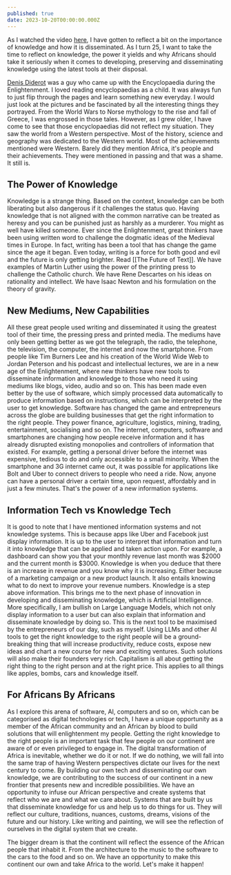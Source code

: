 ```yaml
---
published: true
date: 2023-10-20T00:00:00.000Z
---
```

As I watched the video [here](https://youtu.be/GCEYnHsmp1I), I have gotten to reflect a bit on the importance of knowledge and how it is disseminated. As I turn 25, I want to take the time to reflect on knowledge, the power it yields and why Africans should take it seriously when it comes to developing, preserving and disseminating knowledge using the latest tools at their disposal.

[Denis Diderot](https://en.wikipedia.org/wiki/Denis_Diderot) was a guy who came up with the Encyclopaedia during the Enlightenment. I loved reading encyclopaedias as a child. It was always fun to just flip through the pages and learn something new everyday. I would just look at the pictures and be fascinated by all the interesting things they portrayed. From the World Wars to Norse mythology to the rise and fall of Greece, I was engrossed in those tales. However, as I grew older, I have come to see that those encyclopaedias did not reflect my situation. They saw the world from a Western perspective. Most of the history, science and geography was dedicated to the Western world. Most of the achievements mentioned were Western. Barely did they mention Africa, it's people and their achievements. They were mentioned in passing and that was a shame. It still is. 

## The Power of Knowledge

Knowledge is a strange thing. Based on the context, knowledge can be both liberating but also dangerous if it challenges the status quo. Having knowledge that is not aligned with the common narrative can be treated as heresy and you can be punished just as harshly as a murderer. You might as well have killed someone. Ever since the Enlightenment, great thinkers have been using written word to challenge the dogmatic ideas of the Medieval times in Europe. In fact, writing has been a tool that has change the game since the age it began. Even today, writing is a force for both good and evil and the future is only getting brighter. Read [[The Future of Text]]. We have examples of Martin Luther using the power of the printing press to challenge the Catholic church. We have Rene Descartes on his ideas on rationality and intellect. We have Isaac Newton and his formulation on the theory of gravity. 

## New Mediums, New Capabilities

All these great people used writing and disseminated it using the greatest tool of their time, the pressing press and printed media. The mediums have only been getting better as we got the telegraph, the radio, the telephone, the television, the computer, the internet and now the smartphone. From people like Tim Burners Lee and his creation of the World Wide Web to Jordan Peterson and his podcast and intellectual lectures, we are in a new age of the Enlightenment, where new thinkers have new tools to disseminate information and knowledge to those who need it using mediums like blogs, video, audio and so on. This has been made even better by the use of software, which simply processed data automatically to produce information based on instructions, which can be interpreted by the user to get knowledge. Software has changed the game and entrepreneurs across the globe are building businesses that get the right information to the right people. They power finance, agriculture, logistics, mining, trading, entertainment, socialising and so on. The internet, computers, software and smartphones are changing how people receive information and it has already disrupted existing monopolies and controllers of information that existed. For example, getting a personal driver before the internet was expensive, tedious to do and only accessible to a small minority. When the smartphone and 3G internet came out, it was possible for applications like Bolt and Uber to connect drivers to people who need a ride. Now, anyone can have a personal driver a certain time, upon request, affordably and in just a few minutes. That's the power of a new information systems.

## Information Tech vs Knowledge Tech

It is good to note that I have mentioned information systems and not knowledge systems. This is because apps like Uber and Facebook just display information. It is up to the user to interpret that information and turn it into knowledge that can be applied and taken action upon. For example, a dashboard can show you that your monthly revenue last month was $2000 and the current month is $3000. Knowledge is when you deduce that there is an increase in revenue and you know why it is increasing. Either because of a marketing campaign or a new product launch. It also entails knowing what to do next to improve your revenue numbers. Knowledge is a step above information. This brings me to the next phase of innovation in developing and disseminating knowledge, which is Artificial Intelligence. More specifically, I am bullish on Large Language Models, which not only display information to a user but can also explain that information and disseminate knowledge by doing so. This is the next tool to be maximised by the entrepreneurs of our day, such as myself. Using LLMs and other AI tools to get the right knowledge to the right people will be a ground-breaking thing that will increase productivity, reduce costs, expose new ideas and chart a new course for new and exciting ventures. Such solutions will also make their founders very rich. Capitalism is all about getting the right thing to the right person and at the right price. This applies to all things like apples, bombs, cars and knowledge itself.

## For Africans By Africans

As I explore this arena of software, AI, computers and so on, which can be categorised as digital technologies or tech, I have a unique opportunity as a member of the African community and an African by blood to build solutions that will enlightenment my people. Getting the right knowledge to the right people is an important task that few people on our continent are aware of or even privileged to engage in. The digital transformation of Africa is inevitable, whether we do it or not. If we do nothing, we will fall into the same trap of having Western perspectives dictate our lives for the next century to come. By building our own tech and disseminating our own knowledge, we are contributing to the success of our continent in a new frontier that presents new and incredible possibilities. We have an opportunity to infuse our African perspective and create systems that reflect who we are and what we care about. Systems that are built by us that disseminate knowledge for us and help us to do things for us. They will reflect our culture, traditions, nuances, customs, dreams, visions of the future and our history. Like writing and painting, we will see the reflection of ourselves in the digital system that we create.

The bigger dream is that the continent will reflect the essence of the African people that inhabit it. From the architecture to the music to the software to the cars to the food and so on. We have an opportunity to make this continent our own and take Africa to the world. Let's make it happen!